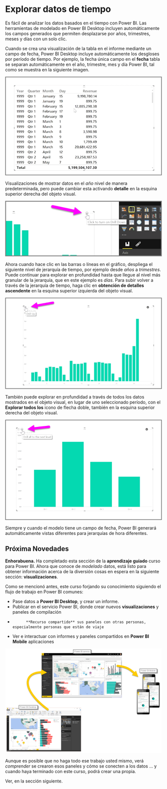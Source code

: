 <properties
   pageTitle="Explorar los datos de tiempo"
   description="Descubra herramientas jerárquicas de detalle para campos de fecha"
   services="powerbi"
   documentationCenter=""
   authors="davidiseminger"
   manager="mblythe"
   backup=""
   editor=""
   tags=""
   qualityFocus="no"
   qualityDate=""
   featuredVideoId="MNAaHw4PxzE"
   featuredVideoThumb=""
   courseDuration="6m"/>

<tags
   ms.service="powerbi"
   ms.devlang="NA"
   ms.topic="get-started-article"
   ms.tgt_pltfrm="NA"
   ms.workload="powerbi"
   ms.date="09/29/2016"
   ms.author="davidi"/>

# Explorar datos de tiempo

Es fácil de analizar los datos basados en el tiempo con Power BI. Las herramientas de modelado en Power BI Desktop incluyen automáticamente los campos generados que permiten desplazarse por años, trimestres, meses y días con un solo clic.  

Cuando se crea una visualización de la tabla en el informe mediante un campo de fecha, Power BI Desktop incluye automáticamente los desgloses por período de tiempo. Por ejemplo, la fecha única campo en el **fecha** tabla se separan automáticamente en el año, trimestre, mes y día Power BI, tal como se muestra en la siguiente imagen.

![](media/powerbi-learning-2-6a-explore-time-based-data/2-6a_1.png)

Visualizaciones de mostrar datos en el *año* nivel de manera predeterminada, pero puede cambiar esta activando **detalle** en la esquina superior derecha del objeto visual.

![](media/powerbi-learning-2-6a-explore-time-based-data/2-6a_2.png)

Ahora cuando hace clic en las barras o líneas en el gráfico, despliega el siguiente nivel de jerarquía de tiempo, por ejemplo desde *años* a *trimestres*. Puede continuar para explorar en profundidad hasta que llegue al nivel más granular de la jerarquía, que en este ejemplo es *días*. Para subir volver a través de la jerarquía de tiempo, haga clic en **obtención de detalles ascendente** en la esquina superior izquierda del objeto visual.

![](media/powerbi-learning-2-6a-explore-time-based-data/2-6a_3.png)

También puede explorar en profundidad a través de todos los datos mostrados en el objeto visual, en lugar de uno seleccionado período, con el **Explorar todos los** icono de flecha doble, también en la esquina superior derecha del objeto visual.

![](media/powerbi-learning-2-6a-explore-time-based-data/2-6a_4.png)

Siempre y cuando el modelo tiene un campo de fecha, Power BI generará automáticamente vistas diferentes para jerarquías de hora diferentes.

## Próxima Novedades

**Enhorabuena.** Ha completado esta sección de la **aprendizaje guiado** curso para Power BI. Ahora que conoce de *modelado* datos, está listo para obtener información acerca de la diversión cosas en espera en la siguiente sección: **visualizaciones**.

Como se mencionó antes, este curso forjando su conocimiento siguiendo el flujo de trabajo en Power BI comunes:

-   Pase datos a **Power BI Desktop**, y crear un informe.
-   Publicar en el servicio Power BI, donde crear nuevos **visualizaciones** y paneles de compilación
-   
            **Recurso compartido** sus paneles con otras personas, especialmente personas que están de viaje
-   Ver e interactuar con informes y paneles compartidos en **Power BI Mobile** aplicaciones

![](media/powerbi-learning-0-1-intro-using-power-bi/c0a1_1.png)

Aunque es posible que no haga todo ese trabajo usted mismo, verá *comprender* se crearon esos paneles y cómo se conecten a los datos … y cuando haya terminado con este curso, podrá crear una propia.

Ver, en la sección siguiente.
